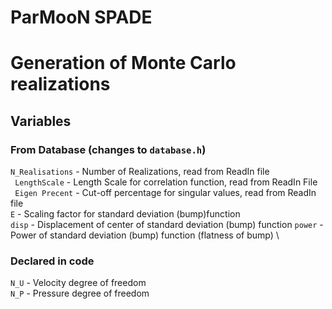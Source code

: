 # ParMooN SPADE

# Generation of Monte Carlo realizations 
## Variables 
### From Database (changes to ```database.h```)
```N_Realisations```  - Number of Realizations, read from ReadIn file \
``` LengthScale```  - Length Scale for correlation function, read from ReadIn File \
``` Eigen Precent``` - Cut-off percentage for singular values, read from ReadIn file \
``` E ``` - Scaling factor for standard deviation (bump)function\
``` disp ``` - Displacement of center of standard deviation (bump) function 
``` power ``` - Power of standard deviation (bump) function (flatness of bump) \
### Declared in code
```N_U``` - Velocity degree of freedom \
```N_P``` - Pressure degree of freedom 



